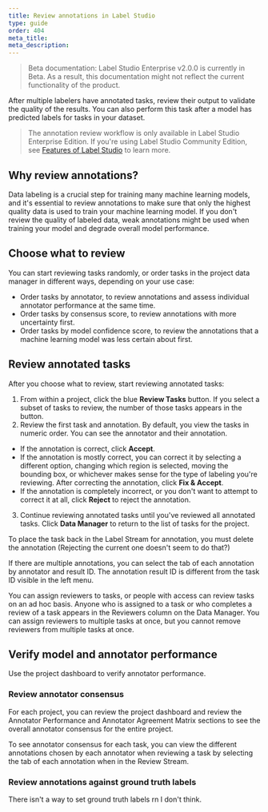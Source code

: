 ```yaml
---
title: Review annotations in Label Studio
type: guide
order: 404
meta_title: 
meta_description:
---
```


> Beta documentation: Label Studio Enterprise v2.0.0 is currently in Beta. As a result, this documentation might not reflect the current functionality of the product.

After multiple labelers have annotated tasks, review their output to validate the quality of the results. You can also perform this task after a model has predicted labels for tasks in your dataset. 

> The annotation review workflow is only available in Label Studio Enterprise Edition. If you're using Label Studio Community Edition, see [Features of Label Studio](label_studio_compare.html) to learn more.

## Why review annotations?

Data labeling is a crucial step for training many machine learning models, and it's essential to review annotations to make sure that only the highest quality data is used to train your machine learning model. If you don't review the quality of labeled data, weak annotations might be used when training your model and degrade overall model performance. 

## Choose what to review

You can start reviewing tasks randomly, or order tasks in the project data manager in different ways, depending on your use case:
- Order tasks by annotator, to review annotations and assess individual annotator performance at the same time.
- Order tasks by consensus score, to review annotations with more uncertainty first. 
- Order tasks by model confidence score, to review the annotations that a machine learning model was less certain about first. 

## Review annotated tasks

After you choose what to review, start reviewing annotated tasks:
1. From within a project, click the blue **Review Tasks** button. If you select a subset of tasks to review, the number of those tasks appears in the button.
2. Review the first task and annotation. By default, you view the tasks in numeric order. You can see the annotator and their annotation. 
- If the annotation is correct, click **Accept**.
- If the annotation is mostly correct, you can correct it by selecting a different option, changing which region is selected, moving the bounding box, or whichever makes sense for the type of labeling you're reviewing. After correcting the annotation, click **Fix & Accept**. 
- If the annotation is completely incorrect, or you don't want to attempt to correct it at all, click **Reject** to reject the annotation.
3. Continue reviewing annotated tasks until you've reviewed all annotated tasks. Click **Data Manager** to return to the list of tasks for the project. 



To place the task back in the Label Stream for annotation, you must delete the annotation (Rejecting the current one doesn't seem to do that?)


If there are multiple annotations, you can select the tab of each annotation by annotator and result ID. The annotation result ID is different from the task ID visible in the left menu. 



You can assign reviewers to tasks, or people with access can review tasks on an ad hoc basis. Anyone who is assigned to a task or who completes a review of a task appears in the Reviewers column on the Data Manager. You can assign reviewers to multiple tasks at once, but you cannot remove reviewers from multiple tasks at once. 


## Verify model and annotator performance 
Use the project dashboard to verify annotator performance.

### Review annotator consensus 
For each project, you can review the project dashboard and review the Annotator Performance and Annotator Agreement Matrix sections to see the overall annotator consensus for the entire project.

To see annotator consensus for each task, you can view the different annotations chosen by each annotator when reviewing a task by selecting the tab of each annotation when in the Review Stream.

### Review annotations against ground truth labels 
There isn't a way to set ground truth labels rn I don't think.